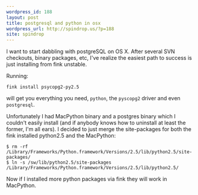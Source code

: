 ```yaml
---
wordpress_id: 188
layout: post
title: postgresql and python in osx
wordpress_url: http://spindrop.us/?p=188
site: spindrop
---
```

I want to start dabbling with postgreSQL on OS X.  After several SVN checkouts, binary packages, etc, I've realize the easiest path to success is just installing from fink unstable.

Running:

	fink install psycopg2-py2.5

will get you everything you need, `python`, the `pyscopg2` driver and even `postgresql`.  

Unfortunately I had MacPython binary and a postgres binary which I couldn't easily install (and if anybody knows how to uninstall at least the former, I'm all ears).  I decided to just merge the site-packages for both the fink installed python2.5 and the MacPython:

	$ rm -rf /Library/Frameworks/Python.framework/Versions/2.5/lib/python2.5/site-packages/
	$ ln -s /sw/lib/python2.5/site-packages /Library/Frameworks/Python.framework/Versions/2.5/lib/python2.5/

Now if I installed more python packages via fink they will work in MacPython.
